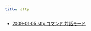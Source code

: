 ```yaml
---
title: sftp
---
```



- [2009-01-05 sftp コマンド 対話モード](./../../../../../d/2009/01/05/sftp_コマンド_対話モード.md)





